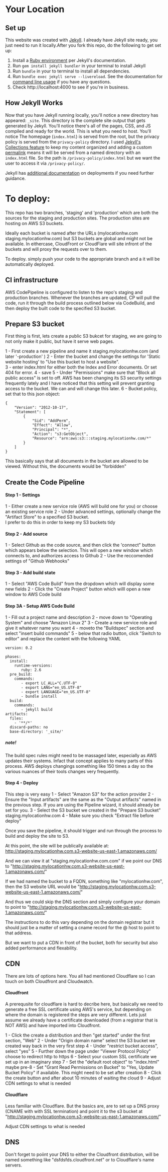 # Your Location

## Set up
This website was created with [Jekyll](https://jekyllrb.com/docs/). I already have Jekyll site ready, you just need to run it locally.After you fork this repo, do the following to get set up:

1. Install a [Ruby environment](https://jekyllrb.com/docs/installation/) per Jekyll's documentation. 
2. Run `gem install jekyll bundler` in your terminal to install Jekyll
3. Run `bundle` in your to terminal to install all dependencies. 
4. Run `bundle exec jekyll serve --livereload`. See the documentation for [command line usage](https://jekyllrb.com/docs/usage/) if you have any questions. 
5. Check http://localhost:4000 to see if you're in business. 

## How Jekyll Works
Now that you have Jekyll running locally, you'll notice a new directory has appeared: `_site`. This directory is the complete site output that gets generated by Jekyll. You'll notice there's all of the pages, CSS, and JS compiled and ready for the world. This is what you need to host. You'll notice The homepage (`index.html`) is served from the root, but the privacy policy is served from the `privacy-policy` directory. I used [Jekyll's Collections feature](https://jekyllrb.com/docs/collections/) to keep my content organized and adding a custom [permalink](https://jekyllrb.com/docs/permalinks/) means it will be served from a named directory with an `index.html` file. So the path is `/privacy-policy/index.html` but we want the user to access it via `/privacy-policy/`.

Jekyll has [additional documentation](https://jekyllrb.com/docs/deployment/) on deployments if you need further guidance. 

# To deploy:

This repo has two branches, 'staging' and 'production' which are both the sources
for the staging and production sites.  The production sites are hosting on AWS S3 buckets.

Ideally each bucket is named after the URLs (mylocationhw.com staging.mylocationhw.com) but 
S3 buckets are global and might not be available.  In eithercase, CloudFront or CloudFlare will site infront of the buckets and will proxy the requests over to them.

To deploy. simply push your code to the appropriate branch and a it will be automatically
deployed.

## CI infrastructure
AWS CodePipeline is configured to listen to the repo's staging and production branches.
Whenever the branches are updated, CP will pull the code, run it through the build process
outlined below via CodeBuild, and then deploy the built code to the specified S3 bucket.

## Prepare S3 bucket
First thing is first, lets create a public S3 bukcet for staging, we are going
to not only make it public, but have it serve web pages.

1 - First create a new pipeline and name it staging.mylocationhw.com (and later '-production' )
2 - Enter the bucket and change the settings for 'Static website hosting' to
"Use this bucket to host a website".  
3 - enter index.html for either both the Index and Error documents.  Or set 404 for error.
4 - save
5 - Under "Permissions" make sure that "Block all public access" is set to off.
AWS has been changing its S3 security settings frequently lately and I have noticed that 
this setting will prevent granting access to the bucket.  We can and will change this later.
6 - Bucket policy, set that to this json object:
```
{
    "Version": "2012-10-17",
    "Statement": [
        {
            "Sid": "AddPerm",
            "Effect": "Allow",
            "Principal": "*",
            "Action": "s3:GetObject",
            "Resource": "arn:aws:s3:::staging.mylocationhw.com/*"
        }
    ]
}
```

This basically says that all documents in the bucket are allowed to be viewed.
Without this, the documents would be "forbidden"

## Create the Code Pipeline
#### Step 1 - Settings
1 - Either create a new service role (AWS will build one for you) or choose an existing service role
2 - Under advanced settings, optionally change the "Artifact Store" to a specified S3 bucket.  
I prefer to do this in order to keep my S3 buckets tidy

#### Step 2 - Add source
1 - Select Github as the code source, and then click the 'connect" button which appears below the selection.
This will open a new window which connects to, and authorizes access to Github
2 - Use the reccomended settings of "Github Webhooks"

#### Step 3 - Add build state
1 - Select "AWS Code Build" from the dropdown which will display some new fields
2 - Click the "Create Project" button which willl open a new window to AWS Code build

#### Step 3A - Setup AWS Code Build
1 - Fill out a project name and description
2 - move down to "Operating System" and choose "Amazon Linux 2"
3 - Create a new service role and give it whatever name you want
4 - moveto the "Buildspec" section and select "insert build commands"
5 - below that radio button, click "Switch to editor" and replace the content with the following YAML
```
version: 0.2

phases:
  install:
    runtime-versions:
       ruby: 2.6
  pre_build:
    commands:
       - export LC_ALL="C.UTF-8"
       - export LANG="en_US.UTF-8"
       - export LANGUAGE="en_US.UTF-8" 
       - bundle install
  build:
    commands:
       - jekyll build
artifacts:
  files:
    - '**/*'
  discard-paths: no
  base-directory: '_site/'
```

##### note!
The build spec rules might need to be massaged later, especially as AWS updates
their systems.  Infact that concept applies to many parts of this process. AWS
deploys changings something like 150 times a day so the various nuances of their tools
changes very frequently.

#### Step 4 - Deploy
This step is very easy
1 - Select "Amazon S3" for the action provider
2 - Ensure the "Input artifacts" are the same as the "Output artifacts" named
in the previous step.  If you are using the Pipeline wizard, it should already be set for you.
3 - Select the S3 bucket we created in the "Prepare S3 bucket" staging.mylocationhw.com
4 - Make sure you check "Extract file before deploy"

Once you save the pipeline, it should trigger and run through the process to build and
deploy the site to S3.

At this point, the site will be publically available at:
http://staging.mylocationhw.com.s3-website-us-east-1.amazonaws.com/

And we can view it at "staging.mylocationhw.com.com" if we point our DNS to
"http://staging.mylocationhw.com.s3-website-us-east-1.amazonaws.com/"

If we had named the bucket to a FQDN, something like "mylocationhw.com", then the
S3 website URL would be "http://staging.mylocationhw.com.s3-website-us-east-1.amazonaws.com/"

And thus we could skip the DNS section and simply configure your domain to
point to "http://staging.mylocationhw.com.s3-website-us-east-1.amazonaws.com/"

The instructions to do this vary depending on the domain registrar but it should
just be a matter of setting a cname record for the @ host to point to that address.

But we want to put a CDN in front of the bucket, both for security but also added performance and flexability.

## CDN
There are lots of options here.  You all had mentioned Cloudflare so I can touch
on both Cloudfront and Cloudwatch.

#### Cloudfront
A prerequsite for cloudflare is hard to decribe here, but basically we need to 
generate a free SSL certificate using AWS's service, but depending on where the
domain is registered the steps are very different.  Lets just assume we already have
a certificate downloaded (from a registrar that is NOT AWS) and have imported into Cloudfront.


1 - Click the create a distribution and then "get started" under the first section, "Web"
2 - Under "Origin domain name" select the S3 bucket we created way back in the
very first step
4 - Under "restrict bucket access", select "yes"
5 - Further down the page under "Viewer Protocol Policy" choose to redirect http to https
6 - Select your custom SSL certificate we set up in an imaginary step
7 - Set the "default root object" to "index.html"
maybe pre-8 - Set "Grant Read Permissions on Bucket" to "Yes, Update Bucket Policy" if available.  This might need to be set after creation
8 - Click the create button and after about 10 minutes of waiting  the cloud
9 - Adjust CDN settings to what is needed

#### Cloudflare
Less familiar with Cloudflare.  But the basics are, are to set up a DNS proxy (CNAME with with SSL termination) and point
it to the s3 bucket at "http://staging.mylocationhw.com.s3-website-us-east-1.amazonaws.com/"

Adjust CDN settings to what is needed

## DNS
Don't forget to poiint your DNS to either the Cloudfront distribution, will be named something like "dsfdsfds.cloudfront.net" or to Cloudflare's name servers.
